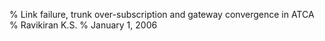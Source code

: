 % Link failure, trunk over-subscription and gateway convergence in ATCA
% Ravikiran K.S.
% January 1, 2006


